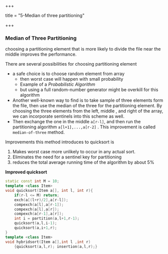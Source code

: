 +++

title = "5-Median of three partitioning"

+++

### Median of Three Partitioning

choosing a partitioning element that is more likely to divide the file near the middle improves the performance.

There are several possibilities for choosing partitioning element

- a safe choice is to choose random element from array
  - then worst case will happen with small probability
  - Example of a *Probabilistic Algorithm*
  - but using a full random-number generator might be overkill for this algorithm
- Another well-known way to find is to take sample of three elements form the file, then use the median of the three for the partitioning element. By choosing the three elements from the left, middle , and right of the array, we can incorporate sentinels into this scheme as well.
- Then exchange the one in the middle `a[r-l]`, and then run the partitioning algorithm `a[l+1],...,a[r-2]` . This improvement is called `median-of-three` method.

Improvements this method introduces to quicksort is

1. Makes worst case more unlikely to occur in any actual sort.
2. Eliminates the need for a sentinel key for partitioning
3. reduces the total average running time of the algorithm by about 5%

**Improved quicksort**

````c++
static const int M = 10;
template <class Item>
void quicksort(Item a[], int l, int r){
    if(r-l <= M) return;
    exch(a[(l+r)/2],a[r-l]);
    compexch(a[l],a[r-1]);
    compexch(a[l],a[r]);
    compexch(a[r-1],a[r]);
    int i = partition(a,l+1,r-1);
    quicksort(a,l,i-1);
    quicksort(a,i+1,r);
}
template <class Item>
void hybridsort(Item a[],int l ,int r)
	{quicksort(a,l,r); insertion(a,l,r);}
````

